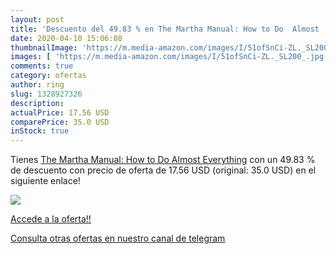 ```yaml
---
layout: post
title: 'Descuento del 49.83 % en The Martha Manual: How to Do  Almost  Ev'
date: 2020-04-10 15:06:08
thumbnailImage: 'https://m.media-amazon.com/images/I/51ofSnCi-ZL._SL200_.jpg'
images: [ 'https://m.media-amazon.com/images/I/51ofSnCi-ZL._SL200_.jpg' ]
comments: true
category: ofertas
author: ring
slug: 1328927326
description:
actualPrice: 17.56 USD
comparePrice: 35.0 USD
inStock: true
---
```


Tienes [The Martha Manual: How to Do  Almost  Everything](https://www.amazon.com/dp/1328927326/?tag=redken08-20) con un 49.83 % de descuento con precio de oferta de 17.56 USD (original: 35.0 USD) en el siguiente enlace!

[![](https://m.media-amazon.com/images/I/51ofSnCi-ZL._SL200_.jpg)](https://www.amazon.com/dp/1328927326/?tag=redken08-20)

[Accede a la oferta!!](https://www.amazon.com/dp/1328927326/?tag=redken08-20)

[Consulta otras ofertas en nuestro canal de telegram](https://t.me/s/ofertas25)
